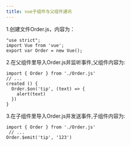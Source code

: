 ```yaml
---
title: vue子组件与父组件通讯
---
```

1.创建文件Order.js，内容为：
```
"use strict";
import Vue from 'vue';
export var Order = new Vue();
```
2.在父组件里导入Order.js并监听事件,父组件内容为:
```
import { Order } from './Order.js'
// ...
created () {
  Order.$on('tip', (text) => {
    alert(text)
  })
}
```
3.在子组件里导入Order.js并发送事件,子组件内容为:
```
import { Order } from './Order.js'
 // ...
Order.$emit('tip', '123')
```